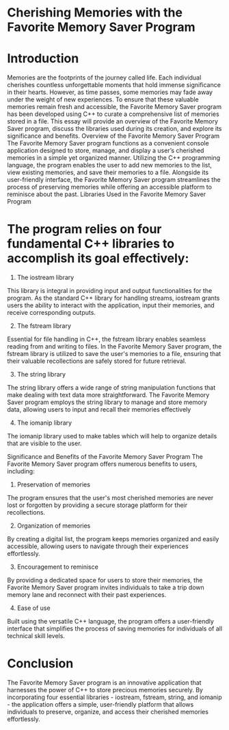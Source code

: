 # Cherishing Memories with the Favorite Memory Saver Program
# Introduction 
Memories are the footprints of the journey called life. Each individual cherishes countless unforgettable moments
that hold immense significance in their hearts. However, as time passes, some memories may fade away under the weight of new experiences.
To ensure that these valuable memories remain fresh and accessible, the Favorite Memory Saver program has been developed using C++ to curate
a comprehensive list of memories stored in a file. This essay will provide an overview of the Favorite Memory Saver program, discuss the libraries
used during its creation, and explore its significance and benefits. Overview of the Favorite Memory Saver Program The Favorite Memory Saver program
functions as a convenient console application designed to store, manage, and display a user’s cherished memories in a simple yet organized manner.
Utilizing the C++ programming language, the program enables the user to add new memories to the list, view existing memories, and save their memories
to a file. Alongside its user-friendly interface, the Favorite Memory Saver program streamlines the process of preserving memories while offering an
accessible platform to reminisce about the past. Libraries Used in the Favorite Memory Saver Program 
# The program relies on four fundamental C++ libraries to accomplish its goal effectively:

1. The iostream library
 
 This library is integral in providing input and output functionalities for the program.
 As the standard C++ library for handling streams, iostream grants users the ability to interact with the application,
 input their memories, and receive corresponding outputs.
 
 2. The fstream library 
 
 Essential for file handling in C++, the fstream library enables seamless reading from and writing to files. In the Favorite Memory Saver program,
 the fstream library is utilized to save the user's memories to a file, ensuring that their valuable recollections are safely stored for future retrieval.
 
 3. The string library 
 
 The string library offers a wide range of string manipulation functions that make dealing with text data more straightforward.
 The Favorite Memory Saver program employs the string library to manage and store memory data, allowing users to input and recall their memories effectively
 
 
 4. The iomanip library
 
 The iomanip library used to make tables which will help to organize details that are visible to the user.
 
 Significance and Benefits of the Favorite Memory Saver Program The Favorite Memory Saver program offers numerous benefits to users, including:
 1. Preservation of memories 
 
 The program ensures that the user's most cherished memories are never lost or forgotten by providing a secure storage platform for their recollections.
 
 2. Organization of memories 
 
 By creating a digital list, the program keeps memories organized and easily accessible, allowing users to navigate through their experiences effortlessly.
 
 3. Encouragement to reminisce 
 
 By providing a dedicated space for users to store their memories, the Favorite Memory Saver program invites individuals to take a trip down memory 
 lane and reconnect with their past experiences. 
 
 4. Ease of use 
 
 Built using the versatile C++ language, the program offers a user-friendly interface that simplifies the process of saving memories for individuals
 of all technical skill levels.
 
 # Conclusion 
 
 The Favorite Memory Saver program is an innovative application that harnesses the power of C++ to store precious memories securely.
 By incorporating four essential libraries - iostream, fstream, string, and iomanip - the application offers a simple, user-friendly platform that allows individuals to preserve,
 organize, and access their cherished memories effortlessly.
